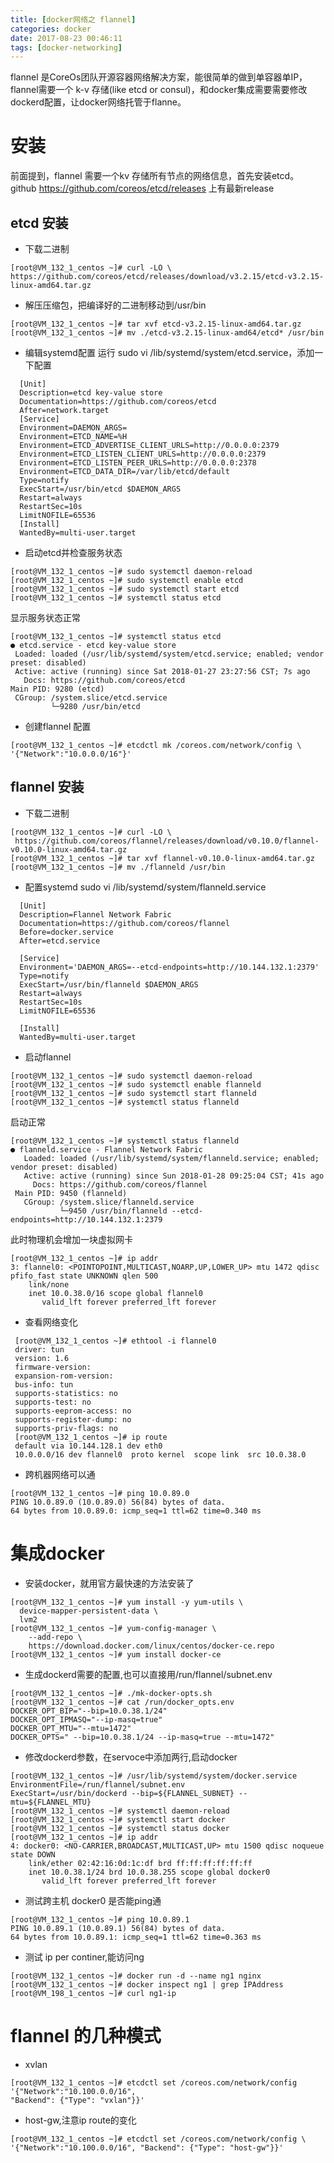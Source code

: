 ```yaml
---
title: [docker网络之 flannel] 
categories: docker
date: 2017-08-23 00:46:11
tags: [docker-networking]
---
```


  flannel 是CoreOs团队开源容器网络解决方案，能很简单的做到单容器单IP，flannel需要一个 k-v 存储(like etcd or consul)，和docker集成需要需要修改dockerd配置，让docker网络托管于flanne。

# 安装
  前面提到，flannel 需要一个kv 存储所有节点的网络信息，首先安装etcd。
  github https://github.com/coreos/etcd/releases 上有最新release
## etcd 安装  
  - 下载二进制
  ```shell
  [root@VM_132_1_centos ~]# curl -LO \
  https://github.com/coreos/etcd/releases/download/v3.2.15/etcd-v3.2.15-linux-amd64.tar.gz  
  ```
  - 解压压缩包，把编译好的二进制移动到/usr/bin
  ```shell
  [root@VM_132_1_centos ~]# tar xvf etcd-v3.2.15-linux-amd64.tar.gz
  [root@VM_132_1_centos ~]# mv ./etcd-v3.2.15-linux-amd64/etcd* /usr/bin
  ```
  - 编辑systemd配置
  运行 sudo vi /lib/systemd/system/etcd.service，添加一下配置
  ```shell
    [Unit]
    Description=etcd key-value store
    Documentation=https://github.com/coreos/etcd
    After=network.target
    [Service]
    Environment=DAEMON_ARGS=
    Environment=ETCD_NAME=%H
    Environment=ETCD_ADVERTISE_CLIENT_URLS=http://0.0.0.0:2379
    Environment=ETCD_LISTEN_CLIENT_URLS=http://0.0.0.0:2379
    Environment=ETCD_LISTEN_PEER_URLS=http://0.0.0.0:2378
    Environment=ETCD_DATA_DIR=/var/lib/etcd/default
    Type=notify
    ExecStart=/usr/bin/etcd $DAEMON_ARGS
    Restart=always
    RestartSec=10s
    LimitNOFILE=65536
    [Install]
    WantedBy=multi-user.target
  ```
  - 启动etcd并检查服务状态
  ```shell
  [root@VM_132_1_centos ~]# sudo systemctl daemon-reload
  [root@VM_132_1_centos ~]# sudo systemctl enable etcd
  [root@VM_132_1_centos ~]# sudo systemctl start etcd
  [root@VM_132_1_centos ~]# systemctl status etcd
  ```
  显示服务状态正常
  ```shell
[root@VM_132_1_centos ~]# systemctl status etcd                                           
● etcd.service - etcd key-value store                                                     
   Loaded: loaded (/usr/lib/systemd/system/etcd.service; enabled; vendor preset: disabled)
   Active: active (running) since Sat 2018-01-27 23:27:56 CST; 7s ago                     
     Docs: https://github.com/coreos/etcd                                                 
 Main PID: 9280 (etcd)                                                                    
   CGroup: /system.slice/etcd.service                                                     
           └─9280 /usr/bin/etcd
  ```
  - 创建flannel 配置
  ```shell
  [root@VM_132_1_centos ~]# etcdctl mk /coreos.com/network/config \
'{"Network":"10.0.0.0/16"}'
  ```

## flannel 安装
- 下载二进制
```shell
[root@VM_132_1_centos ~]# curl -LO \
 https://github.com/coreos/flannel/releases/download/v0.10.0/flannel-v0.10.0-linux-amd64.tar.gz
[root@VM_132_1_centos ~]# tar xvf flannel-v0.10.0-linux-amd64.tar.gz
[root@VM_132_1_centos ~]# mv ./flanneld /usr/bin
```
- 配置systemd
sudo vi /lib/systemd/system/flanneld.service
```shell
  [Unit]
  Description=Flannel Network Fabric
  Documentation=https://github.com/coreos/flannel
  Before=docker.service
  After=etcd.service

  [Service]
  Environment='DAEMON_ARGS=--etcd-endpoints=http://10.144.132.1:2379'
  Type=notify
  ExecStart=/usr/bin/flanneld $DAEMON_ARGS
  Restart=always
  RestartSec=10s
  LimitNOFILE=65536

  [Install]
  WantedBy=multi-user.target

```
- 启动flannel
```shell
[root@VM_132_1_centos ~]# sudo systemctl daemon-reload
[root@VM_132_1_centos ~]# sudo systemctl enable flanneld
[root@VM_132_1_centos ~]# sudo systemctl start flanneld
[root@VM_132_1_centos ~]# systemctl status flanneld
```
启动正常
```shell
[root@VM_132_1_centos ~]# systemctl status flanneld
● flanneld.service - Flannel Network Fabric
   Loaded: loaded (/usr/lib/systemd/system/flanneld.service; enabled; vendor preset: disabled)
   Active: active (running) since Sun 2018-01-28 09:25:04 CST; 41s ago
     Docs: https://github.com/coreos/flannel
 Main PID: 9450 (flanneld)
   CGroup: /system.slice/flanneld.service
           └─9450 /usr/bin/flanneld --etcd-endpoints=http://10.144.132.1:2379
```
此时物理机会增加一块虚拟网卡
```shell
[root@VM_132_1_centos ~]# ip addr
3: flannel0: <POINTOPOINT,MULTICAST,NOARP,UP,LOWER_UP> mtu 1472 qdisc pfifo_fast state UNKNOWN qlen 500
    link/none
    inet 10.0.38.0/16 scope global flannel0
       valid_lft forever preferred_lft forever
```
- 查看网络变化
```shell
 [root@VM_132_1_centos ~]# ethtool -i flannel0
 driver: tun
 version: 1.6
 firmware-version:
 expansion-rom-version:
 bus-info: tun
 supports-statistics: no
 supports-test: no
 supports-eeprom-access: no
 supports-register-dump: no
 supports-priv-flags: no
 [root@VM_132_1_centos ~]# ip route
 default via 10.144.128.1 dev eth0
 10.0.0.0/16 dev flannel0  proto kernel  scope link  src 10.0.38.0
```
- 跨机器网络可以通
```shell
[root@VM_132_1_centos ~]# ping 10.0.89.0
PING 10.0.89.0 (10.0.89.0) 56(84) bytes of data.
64 bytes from 10.0.89.0: icmp_seq=1 ttl=62 time=0.340 ms
```

# 集成docker
- 安装docker，就用官方最快速的方法安装了
```shell
[root@VM_132_1_centos ~]# yum install -y yum-utils \
  device-mapper-persistent-data \
  lvm2
[root@VM_132_1_centos ~]# yum-config-manager \
    --add-repo \
    https://download.docker.com/linux/centos/docker-ce.repo
[root@VM_132_1_centos ~]# yum install docker-ce    
```
- 生成dockerd需要的配置,也可以直接用/run/flannel/subnet.env
```shell
[root@VM_132_1_centos ~]# ./mk-docker-opts.sh
[root@VM_132_1_centos ~]# cat /run/docker_opts.env
DOCKER_OPT_BIP="--bip=10.0.38.1/24"
DOCKER_OPT_IPMASQ="--ip-masq=true"
DOCKER_OPT_MTU="--mtu=1472"
DOCKER_OPTS=" --bip=10.0.38.1/24 --ip-masq=true --mtu=1472"
```
- 修改dockerd参数，在servoce中添加两行,启动docker
```shell
[root@VM_132_1_centos ~]# /usr/lib/systemd/system/docker.service
EnvironmentFile=/run/flannel/subnet.env
ExecStart=/usr/bin/dockerd --bip=${FLANNEL_SUBNET} --mtu=${FLANNEL_MTU}
[root@VM_132_1_centos ~]# systemctl daemon-reload
[root@VM_132_1_centos ~]# systemctl start docker
[root@VM_132_1_centos ~]# systemctl status docker
[root@VM_132_1_centos ~]# ip addr
4: docker0: <NO-CARRIER,BROADCAST,MULTICAST,UP> mtu 1500 qdisc noqueue state DOWN
    link/ether 02:42:16:0d:1c:df brd ff:ff:ff:ff:ff:ff
    inet 10.0.38.1/24 brd 10.0.38.255 scope global docker0
       valid_lft forever preferred_lft forever
```
- 测试跨主机 docker0 是否能ping通
```shell
[root@VM_132_1_centos ~]# ping 10.0.89.1
PING 10.0.89.1 (10.0.89.1) 56(84) bytes of data.
64 bytes from 10.0.89.1: icmp_seq=1 ttl=62 time=0.363 ms
```
- 测试 ip per continer,能访问ng
```shell
[root@VM_132_1_centos ~]# docker run -d --name ng1 nginx
[root@VM_132_1_centos ~]# docker inspect ng1 | grep IPAddress
[root@VM_198_1_centos ~]# curl ng1-ip
```
# flannel 的几种模式
- xvlan
```shell
[root@VM_132_1_centos ~]# etcdctl set /coreos.com/network/config '{"Network":"10.100.0.0/16",
"Backend": {"Type": "vxlan"}}'
```
- host-gw,注意ip route的变化
```shell
[root@VM_132_1_centos ~]# etcdctl set /coreos.com/network/config \
'{"Network":"10.100.0.0/16", "Backend": {"Type": "host-gw"}}'
```

